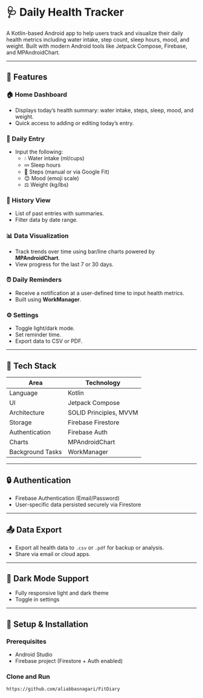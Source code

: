 # 🩺 Daily Health Tracker

A Kotlin-based Android app to help users track and visualize their daily health metrics including water intake, step count, sleep hours, mood, and weight. Built with modern Android tools like Jetpack Compose, Firebase, and MPAndroidChart.

---

## 📱 Features

### 🏠 Home Dashboard
- Displays today’s health summary: water intake, steps, sleep, mood, and weight.
- Quick access to adding or editing today’s entry.

### 🧾 Daily Entry
- Input the following:
  - 💧 Water intake (ml/cups)
  - 💤 Sleep hours
  - 👣 Steps (manual or via Google Fit)
  - 😊 Mood (emoji scale)
  - ⚖️ Weight (kg/lbs)

### 📆 History View
- List of past entries with summaries.
- Filter data by date range.

### 📊 Data Visualization
- Track trends over time using bar/line charts powered by **MPAndroidChart**.
- View progress for the last 7 or 30 days.

### ⏰ Daily Reminders
- Receive a notification at a user-defined time to input health metrics.
- Built using **WorkManager**.

### ⚙️ Settings
- Toggle light/dark mode.
- Set reminder time.
- Export data to CSV or PDF.

---

## 🧱 Tech Stack

| Area               | Technology            |
|--------------------|------------------------|
| Language           | Kotlin                |
| UI                 | Jetpack Compose        |
| Architecture       | SOLID Principles, MVVM |
| Storage            | Firebase Firestore     |
| Authentication     | Firebase Auth          |
| Charts             | MPAndroidChart         |
| Background Tasks   | WorkManager            |

---

## 🔒 Authentication

- Firebase Authentication (Email/Password)
- User-specific data persisted securely via Firestore

---

## 📤 Data Export

- Export all health data to `.csv` or `.pdf` for backup or analysis.
- Share via email or cloud apps.

---

## 🌙 Dark Mode Support

- Fully responsive light and dark theme
- Toggle in settings

---

## 🚧 Setup & Installation

### Prerequisites
- Android Studio
- Firebase project (Firestore + Auth enabled)

### Clone and Run

```bash
https://github.com/aliabbasnagari/FitDiary
```
